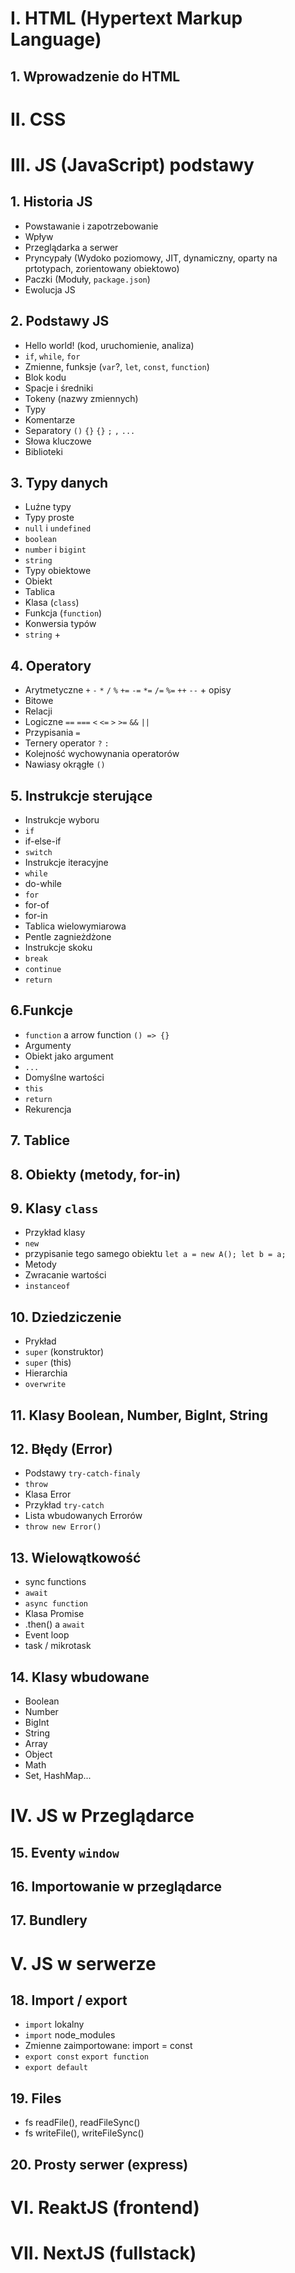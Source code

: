 # I. HTML (Hypertext Markup Language)

## 1. Wprowadzenie do HTML

# II. CSS

# III. JS (JavaScript) podstawy

## 1. Historia JS

- Powstawanie i zapotrzebowanie
- Wpływ
- Przeglądarka a serwer
- Pryncypały (Wydoko poziomowy, JIT, dynamiczny, oparty na prtotypach, zorientowany obiektowo)
- Paczki (Moduły, `package.json`)
- Ewolucja JS

## 2. Podstawy JS

- Hello world! (kod, uruchomienie, analiza)
- `if`, `while`, `for`
- Zmienne, funksje (`var`?, `let`, `const`, `function`)
- Blok kodu
- Spacje i średniki
- Tokeny (nazwy zmiennych)
- Typy
- Komentarze
- Separatory `()` `{}` `{}` `;` `,` `...`
- Słowa kluczowe
- Biblioteki

## 3. Typy danych

- Luźne typy
- Typy proste
- `null` i `undefined`
- `boolean`
- `number` i `bigint`
- `string`
- Typy obiektowe
- Obiekt
- Tablica
- Klasa (`class`)
- Funkcja (`function`)
- Konwersia typów
- `string` +

## 4. Operatory

- Arytmetyczne `+` `-` `*` `/` `%` `+=` `-=` `*=` `/=` `%=` `++` `--` + opisy
- Bitowe
- Relacji
- Logiczne `==` `===` `<` `<=` `>` `>=` `&&` `||`
- Przypisania `=`
- Ternery operator `?` `:`
- Kolejność wychowynania operatorów
- Nawiasy okrągłe `()`

## 5. Instrukcje sterujące

- Instrukcje wyboru
- `if`
- if-else-if
- `switch`
- Instrukcje iteracyjne
- `while`
- do-while
- `for`
- for-of
- for-in
- Tablica wielowymiarowa
- Pentle zagnieżdżone
- Instrukcje skoku
- `break`
- `continue`
- `return`

## 6.Funkcje

- `function` a arrow function `() => {}`
- Argumenty
- Obiekt jako argument
- `...`
- Domyślne wartości
- `this`
- `return`
- Rekurencja

## 7. Tablice

## 8. Obiekty (metody, for-in)

## 9. Klasy `class`

- Przykład klasy
- `new`
- przypisanie tego samego obiektu `let a = new A(); let b = a;`
- Metody
- Zwracanie wartości
- `instanceof`

## 10. Dziedziczenie

- Prykład
- `super` (konstruktor)
- `super` (this)
- Hierarchia
- `overwrite`

## 11. Klasy Boolean, Number, BigInt, String

## 12. Błędy (Error)

- Podstawy `try-catch-finaly`
- `throw`
- Klasa Error
- Przykład `try-catch`
- Lista wbudowanych Errorów
- `throw new Error()`

## 13. Wielowątkowość

- sync functions
- `await`
- `async function`
- Klasa Promise
- .then() a `await`
- Event loop
- task / mikrotask

## 14. Klasy wbudowane

- Boolean
- Number
- BigInt
- String
- Array
- Object
- Math
- Set, HashMap...

# IV. JS w Przeglądarce

## 15. Eventy `window`

## 16. Importowanie w przeglądarce

## 17. Bundlery

# V. JS w serwerze

## 18. Import / export

- `import` lokalny
- `import` node_modules
- Zmienne zaimportowane: import = const
- `export const` `export function`
- `export default`

## 19. Files

- fs readFile(), readFileSync()
- fs writeFile(), writeFileSync()

## 20. Prosty serwer (express)

# VI. ReaktJS (frontend)

# VII. NextJS (fullstack)

